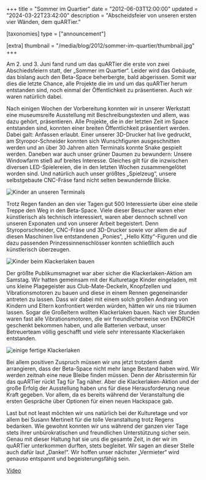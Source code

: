+++
title = "Sommer im Quartier"
date = "2012-06-03T12:00:00"
updated = "2024-03-22T23:42:00"
description = "Abscheidsfeier von unseren ersten vier Wänden, dem quARTier."

[taxonomies]
type = ["announcement"]

[extra]
thumbnail = "/media/blog/2012/sommer-im-quartier/thumbnail.jpg"
+++

Am 2. und 3. Juni fand rund um das quARTier die erste von zwei Abschiedsfeiern statt, der „Sommer im Quartier“. Leider
wird das Gebäude, das bislang auch den Beta-Space beherbergte, bald abgerissen. Somit war dies die letzte Chance, alle
Projekte die im und um das quARTier herum entstanden sind, noch einmal der Öffentlichkeit zu präsentieren. Auch wir
waren natürlich dabei.

Nach einigen Wochen der Vorbereitung konnten wir in unserer Werkstatt eine museumsreife Ausstellung mit
Beschreibungstexten und allem, was dazu gehört, präsentieren. Alle Projekte, die in der letzten Zeit im Space entstanden
sind, konnten einer breiten Öffentlichkeit präsentiert werden. Dabei galt: Anfassen erlaubt. Einer unserer 3D-Drucker
hat live gedruckt, am Styropor-Schneider konnten sich Wunschfiguren ausgeschnitten werden und an über 30 Jahren alten
Terminals konnte Snake gespielt werden. Daneben war auch unser grüner Daumen zu bewundern: Unsere Windowfarm stieß auf
breites Interesse. Gleiches gilt für die inzwischen diversen LED-Spielereien, die in den letzten Wochen zusammengelötet
worden sind. Und natürlich auch unser größtes „Spielzeug“, unsere selbstgebaute CNC-Fräse fand nicht selten bewundernde
Blicke.

![Kinder an unseren Terminals](/media/blog/2012/sommer-im-quartier/img1.jpg)

Trotz Regen fanden an den vier Tagen gut 500 Interessierte über eine steile Treppe den Weg in den Beta-Space. Viele
dieser Besucher waren eher künstlerisch als technisch interessiert, waren aber dennoch schnell von unseren Exponaten und
von unserer Arbeit begeistert. Denn Styroporschneider, CNC-Fräse und 3D-Drucker sowie vor allem die auf diesen Maschinen
live entstandenen „Ponies“, „Hello Kitty“-Figuren und die dazu passenden Prinzessinnenschlösser konnten schließlich auch
künstlerisch überzeugen.

![Kinder beim Klackerlaken bauen](/media/blog/2012/sommer-im-quartier/img2.jpg)

Der größte Publikumsmagnet war aber sicher die Klackerlaken-Aktion am Samstag. Wir hatten gemeinsam mit der Kulturetage
Kinder eingeladen, mit uns kleine Plagegeister aus Club-Mate-Deckeln, Knopfzellen und Vibrationsmotoren zu bauen und
diese in einem Rennen gegeneinander antreten zu lassen. Dass wir dabei mit einem solch großen Andrang von Kindern und
Eltern konfrontiert werden würden, hätten wir uns nie träumen lassen. Sogar die Großeltern wollten Klackerlaken bauen.
Nach vier Stunden waren fast alle Vibrationsmotoren, die wir freundlicherweise von ENDRICH geschenkt bekommen haben, und
alle Batterien verbaut, unser Betreuerteam völlig geschafft und viele sehr interessante Klackerlaken entstanden.

![einige fertige Klackerlaken](/media/blog/2012/sommer-im-quartier/img3.jpg)

Bei allem positiven Zuspruch müssen wir uns jetzt trotzdem damit arrangieren, dass der Beta-Space nicht mehr lange
Bestand haben wird. Wir werden zeitnah eine neue Bleibe finden müssen. Denn der Abrisstermin für das quARTier rückt Tag
für Tag näher. Aber die Klackerlaken-Aktion und der große Erfolg der Ausstellung haben uns für diese Herausforderung
neue Kraft gegeben. Vor allem, da es bereits während der Veranstaltung die ersten Gespräche über Optionen für einen
neuen Hackspace gab.

Last but not least möchten wir uns natürlich bei der Kulturetage und vor allem bei Susann Mertineit für die tolle
Veranstaltung trotz Regens bedanken. Wie gewohnt konnten wir uns während der ganzen vier Tage stets ihrer
unbürokratischen und freundlichen Unterstützung sicher sein. Genau mit dieser Haltung hat sie uns die gesamte Zeit, in
der wir im quARTier unterkommen durften, stets begleitet. Wir sagen an dieser Stelle auch dafür laut „Danke!“. Wir
hoffen unser nächster „Vermieter“ wird genauso entspannt und begeisterungsfähig sein.

[Video](https://www.youtube.com/watch?v=CtIyikYPLdU)
